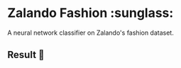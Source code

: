 # Zalando Fashion :sunglass:
A neural network classifier on Zalando's fashion dataset.

## Result :rocket:
